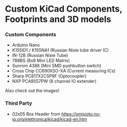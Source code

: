 # Custom KiCad Components, Footprints and 3D models

### Custom Components

- Arduino Nano
- K155ID1 / K155NA1 (Russian Nixie tube driver IC)
- IN-12B (Russian Nixie Tube)
- 788BS (8x8 Mini LED Matrix)
- Sunrom 4388 (Mini SMD pushbutton switch)
- Cross Chip CC690XSO-XA (Current measuring ICs)
- Sharp PC817X2CSP9F (Optocoupler)
- NXP PCA9557PW (8 channel IO extender)

Also check out the images!

### Third Party

- 02x05 Box Header from https://smisioto.no-ip.org/elettronica/kicad/kicad-en.htm